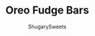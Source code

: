 ---
layout: ../../layouts/MarkdownPostLayout.astro
title: Oreo Fudge Bars
author: ShugarySweets
pubDate: 2018-12-11
description: "Delicious 4 ingredient Oreo Fudge Bars!"
image_url: https://www.shugarysweets.com/wp-content/uploads/2015/04/oreo-fudge-bars-1.jpg
tags: ["Cookies","American"]
calories: 6
protein: 0
carbohydrates: 1
fats: 0
fiber: 0
ingredients: ["1 package (30 ounce) refrigerated chocolate chip cookie dough","1 can (14 ounce) sweetened condensed milk","1 package (11 ounce) white chocolate morsels","1 package (14 ounce) OREO's, crushed"]
serves: 48
time: "54 minutes"
prepTime: "35 minutes"
instructions: ["Preheat oven to 350 degree F. Line a 15 x 10 x 1-inch baking sheet with parchement paper.","Press cookie dough into parchment paper lined pan. Bake for 17-19 minutes, until lightly browned.","While cookie bars are baking, combine sweetened condensed milk and white chocolate morsels in a glass bowl. Microwave for one minute, stirring until combined. Heat an additional 30 seconds, and stir until smooth.","When cookie bars come out of oven, allow to cool about 10 minutes. Spread white chocolate mixture over cookie bars and immediately press the crushed OREO cookies into the top. Chill for 30 minutes, cut into bars and enjoy!"]
nutrition: ["6 calories","1 grams carbohydrates","0 milligrams cholesterol","0 grams fat","0 grams fiber","0 grams protein","0 grams saturated fat","3 milligrams sodium","1 grams sugar","0 grams trans fat","0 grams unsaturated fat"]
---